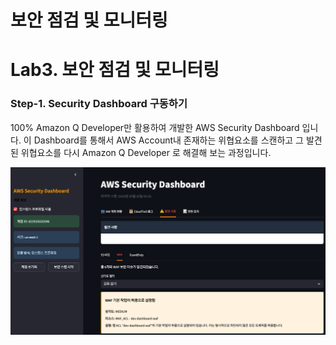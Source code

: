 # 보안 점검 및 모니터링

# Lab3. 보안 점검 및 모니터링
### Step-1. Security Dashboard 구동하기
100% Amazon Q Developer만 활용하여 개발한 AWS Security Dashboard 입니다. 이 Dashboard를 통해서 AWS Account내 존재하는 위협요소를 스캔하고 그 발견된 위협요소를 다시 Amazon Q Developer 로 해결해 보는 과정입니다.

![alt text](../others/Lab3-image-1.png)
